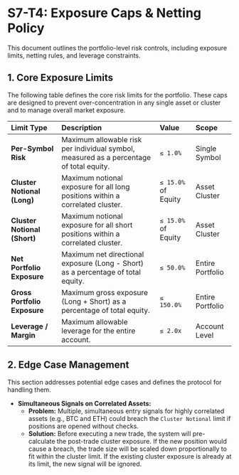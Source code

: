 # S7-T4: Exposure Caps & Netting Policy

This document outlines the portfolio-level risk controls, including exposure limits, netting rules, and leverage constraints.

## 1. Core Exposure Limits

The following table defines the core risk limits for the portfolio. These caps are designed to prevent over-concentration in any single asset or cluster and to manage overall market exposure.

| **Limit Type** | **Description** | **Value** | **Scope** |
| :--- | :--- | :--- | :--- |
| **Per-Symbol Risk** | Maximum allowable risk per individual symbol, measured as a percentage of total equity. | `≤ 1.0%` | Single Symbol |
| **Cluster Notional (Long)** | Maximum notional exposure for all long positions within a correlated cluster. | `≤ 15.0%` of Equity | Asset Cluster |
| **Cluster Notional (Short)** | Maximum notional exposure for all short positions within a correlated cluster. | `≤ 15.0%` of Equity | Asset Cluster |
| **Net Portfolio Exposure**| Maximum net directional exposure (Long - Short) as a percentage of total equity. | `≤ 50.0%` | Entire Portfolio |
| **Gross Portfolio Exposure**| Maximum gross exposure (Long + Short) as a percentage of total equity. | `≤ 150.0%` | Entire Portfolio |
| **Leverage / Margin** | Maximum allowable leverage for the entire account. | `≤ 2.0x` | Account Level |

## 2. Edge Case Management

This section addresses potential edge cases and defines the protocol for handling them.

*   **Simultaneous Signals on Correlated Assets:**
    *   **Problem:** Multiple, simultaneous entry signals for highly correlated assets (e.g., BTC and ETH) could breach the `Cluster Notional` limit if positions are opened without checks.
    *   **Solution:** Before executing a new trade, the system will pre-calculate the post-trade cluster exposure. If the new position would cause a breach, the trade size will be scaled down proportionally to fit within the cluster limit. If the existing cluster exposure is already at its limit, the new signal will be ignored.
